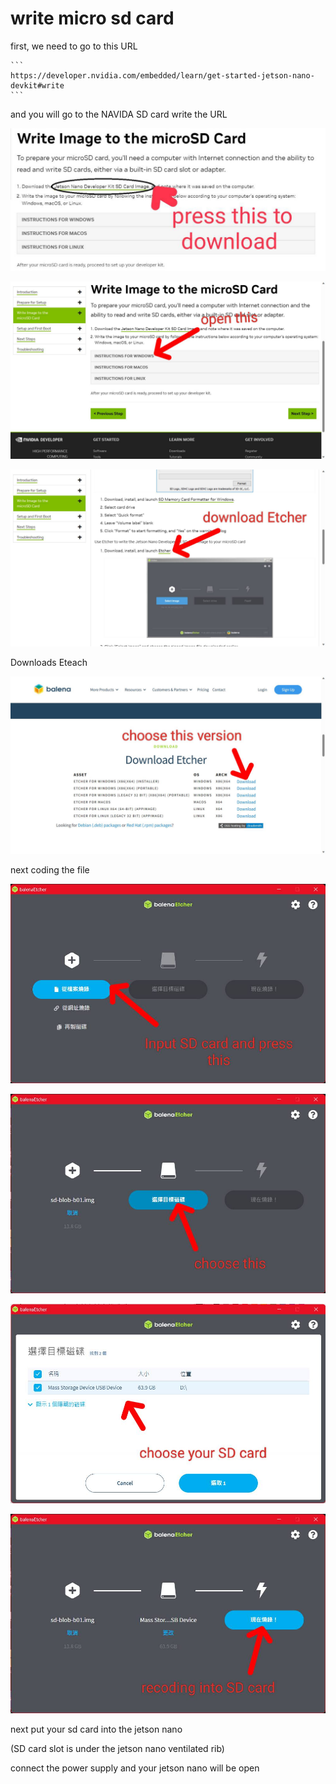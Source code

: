 # write micro sd card


first, we need to go to this URL


    ```
    https://developer.nvidia.com/embedded/learn/get-started-jetson-nano-devkit#write
    ```

and you will go to the NAVIDA SD card  write the URL


![THIS](https://github.com/katakusan/image/blob/b154a496a88a275734106394a4eb001244ef34a7/image/111111111111.jpg)


![](https://github.com/katakusan/image/blob/master/image/222222222222.jpg)


![](https://github.com/katakusan/image/blob/master/image/3333333333.jpg)

Downloads Eteach

![](https://github.com/katakusan/image/blob/master/image/4444444.jpg)

next coding the file 

![](https://github.com/katakusan/image/blob/master/image/555555.jpg)

![](https://github.com/katakusan/image/blob/master/image/66666666.jpg)

![](https://github.com/katakusan/image/blob/master/image/777777777.jpg)

![](https://github.com/katakusan/image/blob/master/image/88888888.jpg)

next put your sd card into the jetson nano


(SD card slot is under the jetson nano ventilated rib)


connect the power supply and your jetson nano will be open 








